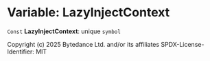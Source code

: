 # Variable: LazyInjectContext

`Const` **LazyInjectContext**: unique `symbol`

Copyright (c) 2025 Bytedance Ltd. and/or its affiliates
SPDX-License-Identifier: MIT
